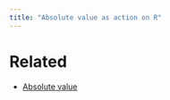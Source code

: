 ```yaml
---
title: "Absolute value as action on R"
---
```


# Related
- [Absolute value](<notes/ntpy/Definitions/Ring theory/Absolute value.md>)
